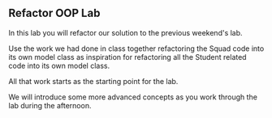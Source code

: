 ## Refactor OOP Lab 

In this lab you will refactor our solution to the previous weekend's
lab.

Use the work we had done in class together refactoring the Squad code into its own model class as inspiration for refactoring all the Student related code into its own model class.

All that work starts as the starting point for the lab.

We will introduce some more advanced concepts as you work through the lab during the afternoon.

